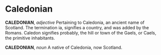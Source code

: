 # Caledonian

**CALEDONIAN**, _adjective_ Pertaining to Caledonia, an ancient name of Scotland. The termination ia, signifies a country, and was added by the Romans. Caledon signifies probably, the hill or town of the Gaels, or Caels, the primitive inhabitants.

**CALEDONIAN**, _noun_ A native of Caledonia, now Scotland.